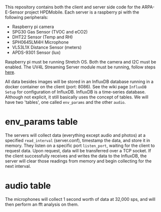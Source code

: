 This repository contains both the client and server side code for the ARPA-E-Sensor project HPDMobile.  Each server is a raspberry pi with the following peripherals:
- Raspberry pi camera
- SPG30 Gas Sensor (TVOC and eCO2)
- DHT22 Sensor (Temp and RH)
- SPH0645LM4H Microphone
- VL53L1X Distance Sensor (meters)
- APDS-9301 Sensor (lux)

Raspberry pi must be running Stretch OS.  Both the camera and I2C must be enabled.  The UV4L Streaming Server module must be running, follow steps [here](https://github.com/corymosiman12/ARPA-E-Sensor/wiki/Setting-up-the-Pi's).

All data besides images will be stored in an InfluxDB database running in a docker container on the client (port: 8086).  See the wiki page `InfluxDB Setup` for configuration of InfluxDB.  InfluxDB is a time-series database.  Although not explicit, it still basically uses the concept of tables.  We will have two 'tables', one called `env_params` and the other `audio`.

# env_params table
The servers will collect data (everything except audio and photos) at a specified `read_interval` (server.conf), timestamp the data, and store it in memory.  They listen on a specific port `listen_port`, waiting for the client to request data.  Upon request, data will be transferred over a TCP socket.  If the client successfully receives and writes the data to the InfluxDB, the server will clear those readings from memory and begin collecting for the next interval.

# audio table
The microphones will collect 1 second worth of data at 32,000 sps, and will then perform an fft analysis on them.  